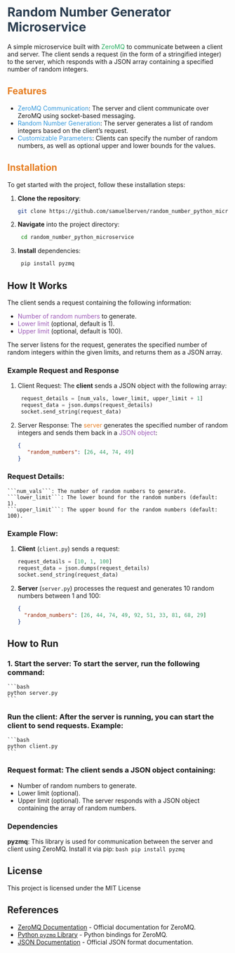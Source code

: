 # <span style="color: #2C3E50;">Random Number Generator Microservice</span>
A simple microservice built with <span style="color: #27AE60;">ZeroMQ</span> to communicate between a client and server. The client sends a request (in the form of a stringified integer) to the server, which responds with a JSON array containing a specified number of random integers.

## <span style="color: #E67E22;">Features</span>
- <span style="color: #3498DB;">ZeroMQ Communication</span>: The server and client communicate over ZeroMQ using socket-based messaging.
- <span style="color: #3498DB;">Random Number Generation</span>: The server generates a list of random integers based on the client’s request.
- <span style="color: #3498DB;">Customizable Parameters</span>: Clients can specify the number of random numbers, as well as optional upper and lower bounds for the values.

## <span style="color: #E67E22;">Installation</span>
To get started with the project, follow these installation steps:

1. **Clone the repository**:
   ```bash
   git clone https://github.com/samuelberven/random_number_python_microservice.git

2. **Navigate** into the project directory:
   ```bash
    cd random_number_python_microservice
    ```

3. **Install** dependencies:
   ```bash
    pip install pyzmq
   ```

## How It Works
The client sends a request containing the following information:

- <span style="color: #9B59B6;">Number of random numbers</span> to generate.
- <span style="color: #9B59B6;">Lower limit</span> (optional, default is 1).
- <span style="color: #9B59B6;">Upper limit</span> (optional, default is 100).

The server listens for the request, generates the specified number of random integers within the given limits, and returns them as a JSON array.


### Example Request and Response
1. Client Request:
The **client** sends a JSON object with the following array:
   ```python
    request_details = [num_vals, lower_limit, upper_limit + 1]
    request_data = json.dumps(request_details)
    socket.send_string(request_data)
    ```
2. Server Response:
The <span style="color: #E67E22;">server</span> generates the specified number of random integers and sends them back in a <span style="color: #9B59B6;">JSON object</span>:
   ```json
   {
      "random_numbers": [26, 44, 74, 49]
   }   
   ```

### Request Details:
    ```num_vals```: The number of random numbers to generate.
    ```lower_limit```: The lower bound for the random numbers (default: 1).
    ```upper_limit```: The upper bound for the random numbers (default: 100).

### Example Flow:
1. **Client** (```client.py```) sends a request:
   ```python
   request_details = [10, 1, 100]
   request_data = json.dumps(request_details)
   socket.send_string(request_data)
   ```

2. **Server** (```server.py```) processes the request and generates 10 random numbers between 1 and 100:
    ```json
    {
      "random_numbers": [26, 44, 74, 49, 92, 51, 33, 81, 68, 29]
    }
    ```

## How to Run
### 1. Start the server: To start the server, run the following command:
    ```bash
    python server.py
    ```
### Run the client: After the server is running, you can start the client to send requests. Example:
    ```bash
    python client.py
    ```
### Request format: The client sends a JSON object containing:
- Number of random numbers to generate.
- Lower limit (optional).
- Upper limit (optional).
The server responds with a JSON object containing the array of random numbers.

### Dependencies
**pyzmq**: This library is used for communication between the server and client using ZeroMQ.
Install it via pip:
    ```bash
    pip install pyzmq
    ```

## License
This project is licensed under the MIT License

## References
- [ZeroMQ Documentation](https://zeromq.org/documentation/) - Official documentation for ZeroMQ.
- [Python `pyzmq` Library](https://pyzmq.readthedocs.io/en/latest/) - Python bindings for ZeroMQ.
- [JSON Documentation](https://www.json.org/json-en.html) - Official JSON format documentation.
